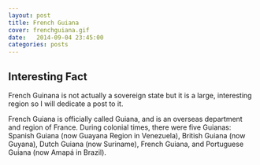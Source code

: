 ```yaml
---
layout: post
title: French Guiana
cover: frenchguiana.gif
date:   2014-09-04 23:45:00
categories: posts
---
```


## Interesting Fact

French Guinana is not actually a sovereign state but it is a large, interesting region so I will dedicate a post to it.

French Guiana is officially called Guiana, and is an overseas department and region of France. During colonial times, there were five Guianas: Spanish Guiana (now Guayana Region in Venezuela), British Guiana (now Guyana), Dutch Guiana (now Suriname), French Guiana, and Portuguese Guiana (now Amapá in Brazil). 
